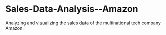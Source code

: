 # Sales-Data-Analysis--Amazon
Analyzing and visualizing the sales data of the multinational tech company Amazon.  
